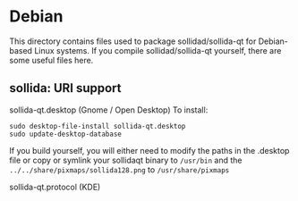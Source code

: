 
Debian
====================
This directory contains files used to package sollidad/sollida-qt
for Debian-based Linux systems. If you compile sollidad/sollida-qt yourself, there are some useful files here.

## sollida: URI support ##


sollida-qt.desktop  (Gnome / Open Desktop)
To install:

	sudo desktop-file-install sollida-qt.desktop
	sudo update-desktop-database

If you build yourself, you will either need to modify the paths in
the .desktop file or copy or symlink your sollidaqt binary to `/usr/bin`
and the `../../share/pixmaps/sollida128.png` to `/usr/share/pixmaps`

sollida-qt.protocol (KDE)

